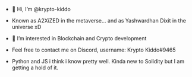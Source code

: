 - 👋 Hi, I’m @krypto-kiddo

- Known as A2XiZED in the metaverse... and as Yashwardhan Dixit in the universe xD

- 👀 I’m interested in Blockchain and Crypto development

- Feel free to contact me on Discord, username: Krypto Kiddo#9465

- Python and JS i think i know pretty well. Kinda new to Solidity but I am getting a hold of it. 



